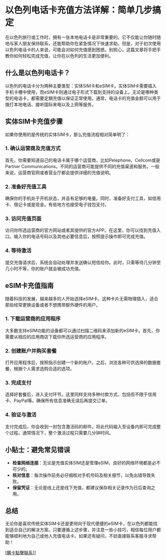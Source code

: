 # 以色列电话卡充值方法详解：简单几步搞定

在以色列旅行或工作时，拥有一张本地电话卡是非常重要的。它不仅能让你随时随地与家人朋友保持联系，还能帮助你在紧急情况下快速求助。但是，对于初次使用以色列电话卡的人来说，可能会对如何充值感到困惑。别担心，这篇文章将手把手教你如何轻松完成充值，让你在以色列的生活更加便利。

## 什么是以色列电话卡？

以色列的电话卡分为两种主要类型：实体SIM卡和eSIM卡。实体SIM卡需要插入手机卡槽中使用，而eSIM卡则通过电子形式下载到支持的设备上。无论是哪种类型的电话卡，都需要定期充值以保证正常使用。通常，电话卡的充值金额可以用于拨打本地电话、接听国际来电以及上网等服务。

## 实体SIM卡充值步骤

如果你使用的是传统的实体SIM卡，那么充值流程相对简单明了：

### 1. 确认运营商及充值方式
首先，你需要知道自己的电话卡属于哪个运营商，比如Pelephone、Cellcom或是Partner Communications。不同的运营商可能提供不同的充值渠道和服务。一般来说，运营商官网或者营业厅都会提供详细的充值说明。

### 2. 准备好充值工具
确保你的手机处于开机状态，并且有足够的电量。同时，准备好支付工具，如信用卡、借记卡或是现金。有些地方也接受电子钱包支付。

### 3. 访问充值页面
访问你所选运营商的官方网站或者其提供的官方APP。在这里，你可以找到充值入口。输入你的电话号码以及其他必要信息后，按照提示操作即可完成充值。

### 4. 等待激活
提交充值请求后，系统会自动处理并发送确认短信给你。此时，只需等待几分钟至几小时不等，你的账户就会被成功充值。

## eSIM卡充值指南

随着科技的发展，越来越多的人开始选择eSIM卡。这种卡片无需物理插入，适合那些经常更换设备或者不想携带额外硬件的用户。

### 1. 下载运营商的应用程序
大多数支持eSIM功能的设备都可以通过扫描二维码来添加新的eSIM卡。首先，你需要从相应的应用商店下载你所选运营商的应用程序。

### 2. 创建账户并购买套餐
打开应用程序后，按照指示创建一个新的账户。之后，浏览各种可供选择的数据套餐，根据个人需求选购合适的选项。

### 3. 完成支付
选择好套餐后，进入支付环节。这里同样支持多种付款方式，包括但不限于信用卡、PayPal等。确保所有信息准确无误后再提交订单。

### 4. 验证与激活
支付完成后，你会收到一封包含激活码的邮件。将此代码输入至设备内即可完成整个过程。通常情况下，整个激活过程只需要几分钟时间。

## 小贴士：避免常见错误

- **检查网络连接**：无论是充值实体SIM还是管理eSIM，良好的网络环境都是必不可少的。
- **核对信息**：每次操作前务必仔细核对手机号码及相关细节，以免出错导致失败。
- **保留凭证**：无论是线上还是线下充值，都建议保存相关记录作为日后查询之用。

## 总结

无论你是喜欢传统实体SIM卡还是更倾向于现代便捷的eSIM卡，在以色列都能找到适合自己的解决方案。只要遵循上述步骤，并注意一些小技巧，相信每位用户都能够顺利地为自己或他人充值电话卡。如果还有疑问，不妨直接联系客服寻求帮助！

[[購卡點擊聯系](https://t.me/s/esim1088)]]